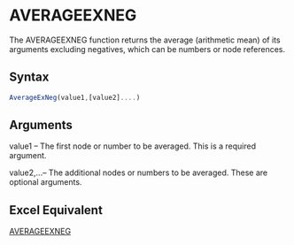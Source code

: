 # AVERAGEEXNEG

The AVERAGEEXNEG function returns the average (arithmetic mean) of its arguments excluding negatives, which can be numbers or node references.

## Syntax

```javascript
AverageExNeg(value1,[value2]....)
```

## Arguments

value1 – The first node or number to be averaged. This is a required argument.

value2,...– The additional nodes or numbers to be averaged. These are optional arguments.

## Excel Equivalent

[AVERAGEEXNEG](https://support.microsoft.com/en-us/office/average-function-047bac88-d466-426c-a32b-8f33eb960cf6)
